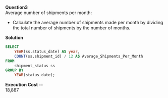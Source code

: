 **Question3**   
Average number of shipments per month:
- Calculate the average number of shipments made per month by dividing the total number of shipments by the number of months.

**Solution**
```sql
SELECT
    YEAR(ss.status_date) AS year,
    COUNT(ss.shipment_id) / 12 AS Average_Shipments_Per_Month
FROM
    shipment_status ss
GROUP BY
    YEAR(status_date);
```

**Execution Cost --**   
18,887
